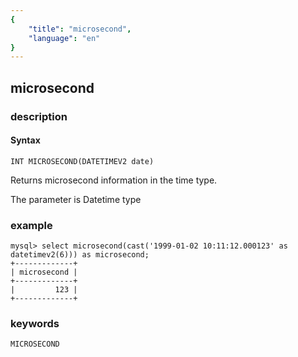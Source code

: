```yaml
---
{
    "title": "microsecond",
    "language": "en"
}
---
```


<!-- 
Licensed to the Apache Software Foundation (ASF) under one
or more contributor license agreements.  See the NOTICE file
distributed with this work for additional information
regarding copyright ownership.  The ASF licenses this file
to you under the Apache License, Version 2.0 (the
"License"); you may not use this file except in compliance
with the License.  You may obtain a copy of the License at

  http://www.apache.org/licenses/LICENSE-2.0

Unless required by applicable law or agreed to in writing,
software distributed under the License is distributed on an
"AS IS" BASIS, WITHOUT WARRANTIES OR CONDITIONS OF ANY
KIND, either express or implied.  See the License for the
specific language governing permissions and limitations
under the License.
-->

## microsecond
### description
#### Syntax

`INT MICROSECOND(DATETIMEV2 date)`

Returns microsecond information in the time type.

The parameter is Datetime type

### example

```
mysql> select microsecond(cast('1999-01-02 10:11:12.000123' as datetimev2(6))) as microsecond;
+-------------+
| microsecond |
+-------------+
|         123 |
+-------------+
```
### keywords
    MICROSECOND
